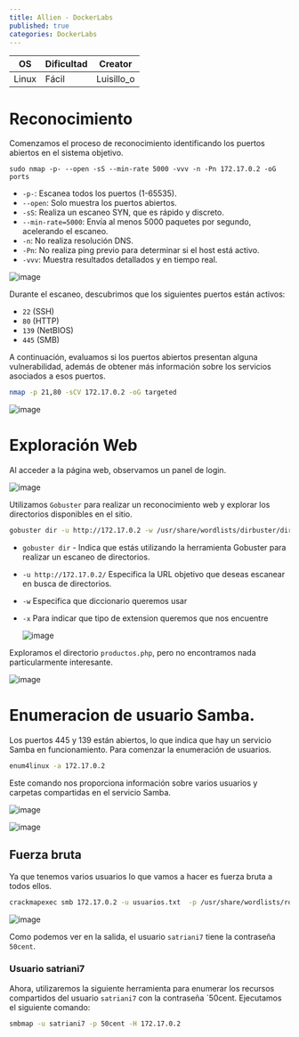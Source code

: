 ```yaml
---
title: Allien - DockerLabs
published: true
categories: DockerLabs
---
```



| OS     | Dificultad  | Creator           |
| ------ | ----------- | -------------     | 
| Linux  |  Fácil      | Luisillo_o        | 


# Reconocimiento

Comenzamos el proceso de reconocimiento identificando los puertos abiertos en el sistema objetivo. 
```shell
sudo nmap -p- --open -sS --min-rate 5000 -vvv -n -Pn 172.17.0.2 -oG ports 
```
-  `-p-`: Escanea todos los puertos (1-65535).
- `--open`: Solo muestra los puertos abiertos.
- `-sS`: Realiza un escaneo SYN, que es rápido y discreto.
- `--min-rate=5000`: Envía al menos 5000 paquetes por segundo, acelerando el escaneo.
- `-n`: No realiza resolución DNS.
- `-Pn`: No realiza ping previo para determinar si el host está activo.
- `-vvv`: Muestra resultados detallados y en tiempo real.

![image](https://github.com/user-attachments/assets/bd3934a5-e525-46ce-b759-cb8ffaee9d68)

Durante el escaneo, descubrimos que los siguientes puertos están activos:
- `22` (SSH)
- `80` (HTTP)
- `139` (NetBIOS)
- `445` (SMB)

A continuación, evaluamos si los puertos abiertos presentan alguna vulnerabilidad, además de obtener más información sobre los servicios asociados a esos puertos.

```bash
nmap -p 21,80 -sCV 172.17.0.2 -oG targeted
```
![image](https://github.com/user-attachments/assets/0eda1830-cfb2-4e83-bfab-eeb125312270)

# Exploración Web

Al acceder a la página web, observamos un panel de login.

![image](https://github.com/user-attachments/assets/ffb95c59-353b-4fc2-bdf7-08862576784f)

Utilizamos `Gobuster` para realizar un reconocimiento web y explorar los directorios disponibles en el sitio.

```bash
gobuster dir -u http://172.17.0.2 -w /usr/share/wordlists/dirbuster/directory-list-2.3-medium.txt -x php,doc,html,txt,img
```
- `gobuster dir` - Indica que estás utilizando la herramienta Gobuster para realizar un escaneo de directorios.
- `-u http://172.17.0.2/` Especifica la URL objetivo que deseas escanear en busca de directorios.
- `-w` Especifica que diccionario queremos usar
- `-x` Para indicar que tipo de extension queremos que nos encuentre

  ![image](https://github.com/user-attachments/assets/439787d2-9388-4b82-b0c9-97642e79fb75)

Exploramos el directorio `productos.php`, pero no encontramos nada particularmente interesante.

![image](https://github.com/user-attachments/assets/7878e7fa-561d-4428-814d-dcb92fac1452)

# Enumeracion de usuario Samba.

Los puertos 445 y 139 están abiertos, lo que indica que hay un servicio Samba en funcionamiento. Para comenzar la enumeración de usuarios.

```bash
enum4linux -a 172.17.0.2
```
Este comando nos proporciona información sobre varios usuarios y carpetas compartidas en el servicio Samba.

![image](https://github.com/user-attachments/assets/e0c26409-47a2-4a11-837d-516766dfe739)

![image](https://github.com/user-attachments/assets/181c9fdd-7990-4b37-bec3-2de7a57ad5b0)

## Fuerza bruta 

Ya que tenemos varios usuarios lo que vamos a hacer es fuerza bruta a todos ellos.
```bash
crackmapexec smb 172.17.0.2 -u usuarios.txt  -p /usr/share/wordlists/rockyou.txt
```
![image](https://github.com/user-attachments/assets/7ab1535d-75cf-40e9-9cd6-1c6faddf1e18)

Como podemos ver en la salida, el usuario `satriani7` tiene la contraseña `50cent`.

### Usuario satriani7
Ahora, utilizaremos la siguiente herramienta para enumerar los recursos compartidos del usuario `satriani7` con la contraseña `50cent. Ejecutamos el siguiente comando:
```bash
smbmap -u satriani7 -p 50cent -H 172.17.0.2
```
